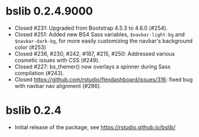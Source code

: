 # bslib 0.2.4.9000

* Closed #231: Upgraded from Bootstrap 4.5.3 to 4.6.0 (#254).
* Closed #251: Added new BS4 Sass variables, `$navbar-light-bg` and `$navbar-dark-bg`, for more easily customizing the navbar's background color (#253)
* Closed #236, #230, #242, #187, #215, #250: Addressed various cosmetic issues with CSS (#249). 
* Closed #227: bs_themer() now overlays a spinner during Sass compilation (#243).
* Closed https://github.com/rstudio/flexdashboard/issues/316: fixed bug with navbar nav alignment (#286).

# bslib 0.2.4

* Initial release of the package, see https://rstudio.github.io/bslib/
